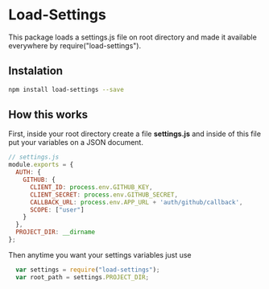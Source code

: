 # Load-Settings

This package loads a settings.js file on root directory and made it available everywhere by require("load-settings").

## Instalation

```bash
npm install load-settings --save
```

## How this works

First, inside your root directory create a file **settings.js** and inside of this file put your variables on a JSON document.

```javascript
// settings.js
module.exports = {
  AUTH: {
    GITHUB: {
      CLIENT_ID: process.env.GITHUB_KEY,
      CLIENT_SECRET: process.env.GITHUB_SECRET,
      CALLBACK_URL: process.env.APP_URL + 'auth/github/callback',
      SCOPE: ["user"]
    }
  },
  PROJECT_DIR: __dirname
};
```
Then anytime you want your settings variables just use
```javascript
  var settings = require("load-settings");
  var root_path = settings.PROJECT_DIR; 
```
